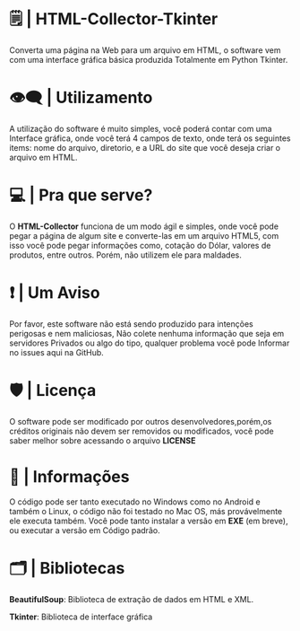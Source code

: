 # 🗒️ | HTML-Collector-Tkinter
Converta uma página na Web para um arquivo em HTML,
o software vem com uma interface gráfica básica produzida Totalmente em Python Tkinter.

# 👁️‍🗨️ | Utilizamento
A utilização do software é muito simples, você poderá contar com uma 
Interface gráfica, onde você terá 4 campos de texto, onde terá os seguintes items:
nome do arquivo, diretorio, e a URL do site que você deseja criar o arquivo em HTML.

# 💻 | Pra que serve?
O **HTML-Collector** funciona de um modo ágil e simples, onde você pode pegar a página de algum site
e converte-las em um arquivo HTML5, com isso você pode pegar informações como, cotação
do Dólar, valores de produtos, entre outros. Porém, não utilizem ele para maldades.

# ❗ | Um Aviso
Por favor, este software não está sendo produzido para intenções perigosas e nem maliciosas,
Não colete nenhuma informação que seja em servidores Privados ou algo do tipo, qualquer problema você pode
Informar no issues aqui na GitHub.

# 🛡️ | Licença
O software pode ser modificado por outros desenvolvedores,porém,os créditos
originais não devem ser removidos ou modificados, você pode saber melhor sobre acessando o arquivo
**LICENSE**

# 🔎 | Informações
O código pode ser tanto executado no Windows como no Android e também o Linux, o código
não foi testado no Mac OS, más provávelmente ele executa também.
Você pode tanto instalar a versão em **EXE** (em breve), ou executar a versão em Código padrão.

# 🗂️ | Bibliotecas
**BeautifulSoup**: Biblioteca de extração de dados em HTML e XML.

**Tkinter**: Biblioteca de interface gráfica

